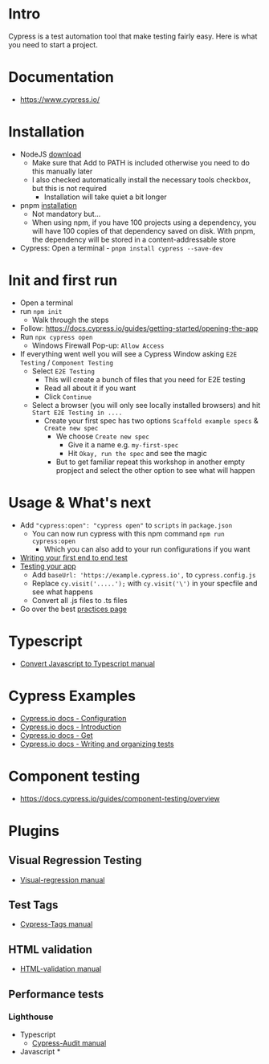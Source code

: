 # Intro

Cypress is a test automation tool that make testing fairly easy. Here is what you need to start a project.

# Documentation

* https://www.cypress.io/

# Installation

* NodeJS [download](https://nodejs.org/en#download)
    * Make sure that Add to PATH is included otherwise you need to do this manually later
    * I also checked automatically install the necessary tools checkbox, but this is not required
        * Installation will take quiet a bit longer
* pnpm [installation](https://pnpm.io/installation)
    * Not mandatory but...
    * When using npm, if you have 100 projects using a dependency, you will have 100 copies of that dependency saved on
      disk. With pnpm, the dependency will be stored in a content-addressable store
* Cypress: Open a terminal - `pnpm install cypress --save-dev`

# Init and first run

* Open a terminal
* run `npm init`
    * Walk through the steps
* Follow: https://docs.cypress.io/guides/getting-started/opening-the-app
* Run `npx cypress open`
    * Windows Firewall Pop-up: `Allow Access`
* If everything went well you will see a Cypress Window asking `E2E Testing` / `Component Testing`
    * Select `E2E Testing`
        * This will create a bunch of files that you need for E2E testing
        * Read all about it if you want
        * Click `Continue`
    * Select a browser (you will only see locally installed browsers) and hit `Start E2E Testing in ....`
        * Create your first spec has two options `Scaffold example specs` & `Create new spec`
            * We choose `Create new spec`
                * Give it a name e.g. `my-first-spec`
                * Hit `Okay, run the spec` and see the magic
            * But to get familiar repeat this workshop in another empty propject and select the other option to see what
              will happen

# Usage & What's next

* Add `"cypress:open": "cypress open"` to `scripts` in `package.json`
    * You can now run cypress with this npm command `npm run cypress:open`
        * Which you can also add to your run configurations if you want
* [Writing your first end to end test](https://docs.cypress.io/guides/end-to-end-testing/writing-your-first-end-to-end-test)
* [Testing your app](https://docs.cypress.io/guides/end-to-end-testing/testing-your-app)
    * Add `baseUrl: 'https://example.cypress.io',` to `cypress.config.js`
    * Replace `cy.visit('.....');` with `cy.visit('\')` in your specfile and see what happens
    * Convert all .js files to .ts files
* Go over the best [practices page](https://docs.cypress.io/guides/references/best-practices)

# Typescript

* [Convert Javascript to Typescript manual](CYPRESS/Cypress_Typescript_empty_framework/Typescript.md)

# Cypress Examples

* [Cypress.io docs - Configuration](https://docs.cypress.io/guides/references/configuration)
* [Cypress.io docs - Introduction](https://docs.cypress.io/guides/core-concepts/introduction-To-Cypress)
* [Cypress.io docs - Get](https://docs.cypress.io/api/commands/get)
* [Cypress.io docs - Writing and organizing tests](https://docs.cypress.io/guides/core-concepts/writing-and-organizing-tests)

# Component testing

* https://docs.cypress.io/guides/component-testing/overview

# Plugins

## Visual Regression Testing

* [Visual-regression manual](CYPRESS/Cypress_Typescript_Visual_Regression/Visual-regression.md)

## Test Tags

* [Cypress-Tags manual](CYPRESS/Cypress_Typescript_Tags/Tags.md)

## HTML validation

* [HTML-validation manual](CYPRESS/Cypress_Typescript_HTML_validation/HTML-validation.md)

## Performance tests

### Lighthouse

* Typescript
    * [Cypress-Audit manual](CYPRESS/Cypress_Typescript_Lighthouse/Lighthouse.md)
* Javascript
    * 